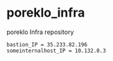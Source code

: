 # poreklo_infra

poreklo Infra repository

```
bastion_IP = 35.233.82.196
someinternalhost_IP = 10.132.0.3
```

